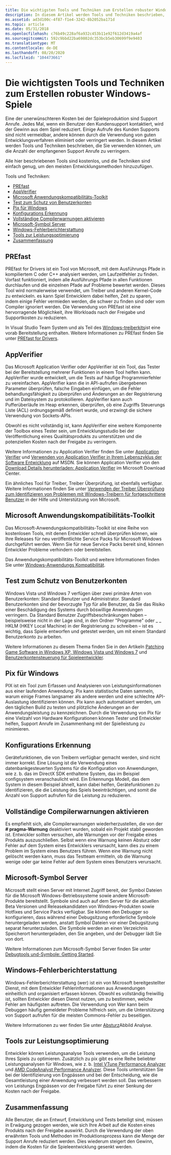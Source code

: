 ```yaml
---
title: Die wichtigsten Tools und Techniken zum Erstellen robuster Windows-Spiele
description: In diesem Artikel werden Tools und Techniken beschrieben, die Sie verwenden können, um die Anzahl der empfangenen Support Anrufe zu verringern.
ms.assetid: ad3d100c-4f87-f1e4-3242-8b2052ba171d
ms.topic: article
ms.date: 05/31/2018
ms.openlocfilehash: c76b49c228af6a932c453b11e92f612d3419a4af
ms.sourcegitcommit: 592c9bbd22ba69802dc353bcb5eb30699f9e9403
ms.translationtype: MT
ms.contentlocale: de-DE
ms.lasthandoff: 08/20/2020
ms.locfileid: "104473661"
---
```

# <a name="top-tools-and-techniques-for-making-more-robust-windows-games"></a>Die wichtigsten Tools und Techniken zum Erstellen robuster Windows-Spiele

Eine der unerwünschteren Kosten bei der Spieleproduktion sind Support Anrufe. Jedes Mal, wenn ein Benutzer den Kundensupport kontaktiert, wird der Gewinn aus dem Spiel reduziert. Einige Aufrufe des Kunden Supports sind nicht vermeidbar, andere können durch die Verwendung von guten Entwicklungsverfahren eliminiert oder verringert werden. In diesem Artikel werden Tools und Techniken beschrieben, die Sie verwenden können, um die Anzahl der empfangenen Support Anrufe zu verringern.

Alle hier beschriebenen Tools sind kostenlos, und die Techniken sind einfach genug, um den meisten Entwicklungsmethoden hinzuzufügen.

Tools und Techniken:

-   [PREfast](#prefast)
-   [AppVerifier](#appverifier)
-   [Microsoft Anwendungskompatibilitäts-Toolkit](#microsoft-application-compatibility-toolkit)
-   [Test zum Schutz von Benutzerkonten](#user-account-protection-testing)
-   [Pix für Windows](#pix-for-windows)
-   [Konfigurations Erkennung](#configuration-detection)
-   [Vollständige Compilerwarnungen aktivieren](#enable-full-compiler-warnings)
-   [Microsoft-Symbol Server](#microsoft-symbol-server)
-   [Windows-Fehlerberichterstattung](#windows-error-reporting)
-   [Tools zur Leistungsoptimierung](#performance-tuning-tools)
-   [Zusammenfassung](#summary)

## <a name="prefast"></a>PREfast

PREfast for Drivers ist ein Tool von Microsoft, mit dem Ausführungs Pfade in kompiliertem C oder C++ analysiert werden, um Laufzeitfehler zu finden. Vorfast funktioniert, indem alle Ausführungs Pfade in allen Funktionen durchlaufen und die einzelnen Pfade auf Probleme bewertet werden. Dieses Tool wird normalerweise verwendet, um Treiber und anderen Kernel-Code zu entwickeln. es kann Spiel Entwicklern dabei helfen, Zeit zu sparen, indem einige Fehler vermieden werden, die schwer zu finden sind oder vom Compiler ignoriert werden. Die Verwendung von PREfast ist eine hervorragende Möglichkeit, ihre Workloads nach der Freigabe und Supportkosten zu reduzieren.

In Visual Studio Team System und als Teil des [Windows-treiberkits](https://www.microsoft.com/whdc/devtools/WDK/)ist eine vorab Bereitstellung enthalten. Weitere Informationen zu PREfast finden Sie unter [PREfast for Drivers](https://www.microsoft.com/whdc/devtools/tools/PREfast.mspx).

## <a name="appverifier"></a>AppVerifier

Das Microsoft Application Verifier oder AppVerifier ist ein Tool, das Tester bei der Bereitstellung mehrerer Funktionen in einem Tool helfen kann. AppVerifier wurde entwickelt, um die Tests auf häufige Programmierfehler zu vereinfachen. AppVerifier kann die in API-aufrufen übergebenen Parameter überprüfen, falsche Eingaben einfügen, um die Fehler behandlungsfähigkeit zu überprüfen und Änderungen an der Registrierung und im Dateisystem zu protokollieren. AppVerifier kann auch Pufferüberläufe im Heap erkennen, überprüfen, ob eine Zugriffs Steuerungs Liste (ACL) ordnungsgemäß definiert wurde, und erzwingt die sichere Verwendung von Sockets-APIs.

Obwohl es nicht vollständig ist, kann AppVerifier eine weitere Komponente der Toolbox eines Tester sein, um Entwicklungsstudio bei der Veröffentlichung eines Qualitätsprodukts zu unterstützen und die potenziellen Kosten nach der Freigabe zu verringern.

Weitere Informationen zu Application Verifier finden Sie unter [Application Verifier](/previous-versions/ms220948(v=vs.80)) und [Verwenden von Application Verifier in Ihrem Lebenszyklus der Software Entwicklung](/previous-versions/aa480483(v=msdn.10)) auf MSDN. Sie können Application Verifier von den [Download Details herunterladen: Application Verifier](https://www.microsoft.com/download/details.aspx?id=20028) im Microsoft Download Center.

Ein ähnliches Tool für Treiber, Treiber Überprüfung, ist ebenfalls verfügbar. Weitere Informationen finden Sie unter [Verwenden der Treiber Überprüfung zum Identifizieren von Problemen mit Windows-Treibern für fortgeschrittene Benutzer](https://support.microsoft.com/Default.aspx?kbid=244617) in der Hilfe und Unterstützung von Microsoft.

## <a name="microsoft-application-compatibility-toolkit"></a>Microsoft Anwendungskompatibilitäts-Toolkit

Das Microsoft-Anwendungskompatibilitäts-Toolkit ist eine Reihe von kostenlosen Tools, mit denen Entwickler schnell überprüfen können, wie Ihre Releases für neu veröffentlichte Service Packs für Microsoft Windows durchgeführt werden. Wenn Sie für neue Service Packs bereit sind, können Entwickler Probleme verhindern oder bereitstellen.

Das Anwendungskompatibilitäts-Toolkit und weitere Informationen finden Sie unter [Windows-Anwendungs Kompatibilität](https://www.microsoft.com/technet/prodtechnol/windows/appcompatibility/default.mspx).

## <a name="user-account-protection-testing"></a>Test zum Schutz von Benutzerkonten

Windows Vista und Windows 7 verfügen über zwei primäre Arten von Benutzerkonten: Standard Benutzer und Administrator. Standard Benutzerkonten sind der bevorzugte Typ für alle Benutzer, da Sie das Risiko einer Beschädigung des Systems durch böswillige Anwendungen verringern. Da Standard Benutzer Zugriffsbeschränkungen haben – beispielsweise nicht in der Lage sind, in den Ordner "Programme" oder \_ \_ HKLM (HKEY Local Machine) in der Registrierung zu schreiben – ist es wichtig, dass Spiele entworfen und getestet werden, um mit einem Standard Benutzerkonto zu arbeiten.

Weitere Informationen zu diesem Thema finden Sie in den Artikeln [Patching Game Software in Windows XP, Windows Vista und Windows 7](./patching-methods-in-windows-xp-and-vista.md) und [Benutzerkontensteuerung für Spieleentwickler](./user-account-control-for-game-developers.md).

## <a name="pix-for-windows"></a>Pix für Windows

PIX ist ein Tool zum Erfassen und Analysieren von Leistungsinformationen aus einer laufenden Anwendung. Pix kann statistische Daten sammeln, warum einige Frames langsamer als andere werden und eine schlechte API-Auslastung identifizieren können. Pix kann auch automatisiert werden, um den täglichen Build zu testen und plötzliche Änderungen an der Anwendungsleistung zu kennzeichnen. Durch die Verwendung von Pix für eine Vielzahl von Hardware Konfigurationen können Tester und Entwickler helfen, Support Anrufe im Zusammenhang mit der Spielleistung zu minimieren.

## <a name="configuration-detection"></a>Konfigurations Erkennung

Gerätefunktionen, die von Treibern verfügbar gemacht werden, sind nicht immer korrekt. Eine Lösung ist die Verwendung eines datenbankgesteuerten Systems für die Konfiguration von Anwendungen, wie z. b. das im DirectX SDK enthaltene System, das im Beispiel configsystem veranschaulicht wird. Ein Erkennungs Modell, das dem System in diesem Beispiel ähnelt, kann dabei helfen, Gerätefunktionen zu identifizieren, die die Leistung des Spiels beeinträchtigen, und somit die Anzahl von Support aufrufen für die Leistung zu reduzieren.

## <a name="enable-full-compiler-warnings"></a>Vollständige Compilerwarnungen aktivieren

Es empfiehlt sich, alle Compilerwarnungen wiederherzustellen, die von der **\# pragma-Warnung** deaktiviert wurden, sobald ein Projekt stabil geworden ist. Entwickler sollten versuchen, alle Warnungen vor der Freigabe eines Produkts auszuschließen. Selbst wenn eine Warnung keinen Absturz oder Fehler auf dem System eines Entwicklers verursacht, kann dies zu einem Problem im System eines Benutzers führen. Wenn eine Warnung nicht gelöscht werden kann, muss das Testteam ermitteln, ob die Warnung wenige oder gar keine Fehler auf dem System eines Benutzers verursacht.

## <a name="microsoft-symbol-server"></a>Microsoft-Symbol Server

Microsoft stellt einen Server mit Internet Zugriff bereit, der Symbol Dateien für die Microsoft Windows-Betriebssysteme sowie andere Microsoft-Produkte bereitstellt. Symbole sind auch auf dem Server für die aktuellen Beta Versionen und Releasekandidaten von Windows-Produkten sowie Hotfixes und Service Packs verfügbar. Sie können den Debugger so konfigurieren, dass während einer Debugsitzung erforderliche Symbole heruntergeladen werden, anstatt Symbol Dateien vor einer Debugsitzung separat herunterzuladen. Die Symbole werden an einen Verzeichnis Speicherort heruntergeladen, den Sie angeben, und der Debugger lädt Sie von dort.

Weitere Informationen zum Microsoft-Symbol Server finden Sie unter [Debugtools und-Symbole: Getting Started](https://www.microsoft.com/whdc/devtools/debugging/debugstart.mspx).

## <a name="windows-error-reporting"></a>Windows-Fehlerberichterstattung

Windows-Fehlerberichterstattung (wer) ist ein von Microsoft bereitgestellter Dienst, mit dem Entwickler Fehlerinformationen aus Anwendungen einheitlich und organisiert erfassen können. Obwohl es vollständig freiwillig ist, sollten Entwickler diesen Dienst nutzen, um zu bestimmen, welche Fehler am häufigsten auftreten. Die Verwendung von Wer kann beim Debuggen häufig gemeldeter Probleme hilfreich sein, um die Unterstützung von Support aufrufen für die meisten Commons-Fehler zu beseitigen.

Weitere Informationen zu wer finden Sie unter [Absturz](./crash-dump-analysis.md)Abbild Analyse.

## <a name="performance-tuning-tools"></a>Tools zur Leistungsoptimierung

Entwickler können Leistungsanalyse Tools verwenden, um die Leistung Ihres Spiels zu optimieren. Zusätzlich zu pix gibt es eine Reihe beliebter Leistungsanalysen für Windows, wie z. b. [Intel VTune Performance Analyzer](https://software.intel.com/intel-vtune/) und [AMD CodeAnalyst Performance Analyzer](https://developer.amd.com/cpu/CodeAnalyst/). Diese Tools unterstützen Sie bei der Identifizierung von Engpässen und bei der Entscheidung, wie die Gesamtleistung einer Anwendung verbessert werden soll. Das verbessern von Leistungs Engpässen vor der Freigabe führt zu einer Senkung der Kosten nach der Freigabe.

## <a name="summary"></a>Zusammenfassung

Alle Benutzer, die an Entwurf, Entwicklung und Tests beteiligt sind, müssen in Erwägung gezogen werden, wie sich Ihre Arbeit auf die Kosten eines Produkts nach der Freigabe auswirkt. Durch die Verwendung der oben erwähnten Tools und Methoden im Produktionsprozess kann die Menge der Support Anrufe reduziert werden. Dies wiederum steigert den Gewinn, indem die Kosten für die Spieleentwicklung gesenkt werden.

 

 